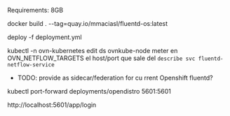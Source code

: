 Requirements: 8GB

docker build . --tag=quay.io/mmaciasl/fluentd-os:latest

deploy -f deployment.yml

kubectl -n ovn-kubernetes edit ds ovnkube-node
meter en OVN_NETFLOW_TARGETS el host/port que sale del `describe svc fluentd-netflow-service`


* TODO: provide as sidecar/federation for cu rrent Openshift fluentd?

kubectl port-forward deployments/opendistro 5601:5601

http://localhost:5601/app/login